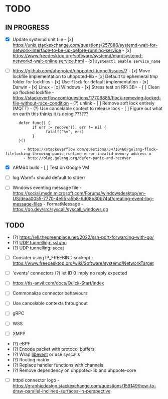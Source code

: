 # TODO

## IN PROGRESS

- [x] Update systemd unit file
      - [x] https://unix.stackexchange.com/questions/257888/systemd-wait-for-network-interface-to-be-up-before-running-service
      - [x] https://www.freedesktop.org/software/systemd/man/systemd-networkd-wait-online.service.html
      - [x] `systemctl enable service_name`

- [ ] https://github.com/uhppoted/uhppoted-tunnel/issues/7
      - [x] Move lockfile implementation to uhppoted-lib
      - [x] Default to ephemeral _tmp_ folder for lockfiles
      - [x] Use `flock` for default implementation 
            - [x] Darwin
            - [x] Linux
            - [x] Windows
      - [x] Stress test on RPi 3B+
      - [ ] Clean up flocked lockfile
            - https://stackoverflow.com/questions/17708885/flock-removing-locked-file-without-race-condition
            - (?) unlink
      - [ ] Remove soft lock entirely (MQTT)
      - (?) Use cancelable context to release lock
      - [ ] Figure out what on earth this thinks it is doing ??????
```
      defer func() {
            if err := recover(); err != nil {
                  fatalf("%v", err)
            }
      }()
```
            - https://stackoverflow.com/questions/34710460/golang-flock-filelocking-throwing-panic-runtime-error-invalid-memory-address-o
            - http://blog.golang.org/defer-panic-and-recover


- [x] ARM64 build
      - [ ] Test on Google VM

- [ ] log.Warnf+ should default to stderr
- [ ] Windows eventlog message file
      - https://social.msdn.microsoft.com/Forums/windowsdesktop/en-US/deaa0055-7770-4e55-a5b8-6d08b80b74af/creating-event-log-message-files
      - FormatMessage
         - https://go.dev/src/syscall/syscall_windows.go

## TODO

- (?) https://eli.thegreenplace.net/2022/ssh-port-forwarding-with-go/
- (?) [UDP tunnelling: ssh/nc](https://superuser.com/questions/53103/udp-traffic-through-ssh-tunnel)
- (?) [UDP tunnelling: socat](http://www.morch.com/2011/07/05/forwarding-snmp-ports-over-ssh-using-socat/)

- [ ] Consider using IP_FREEBIND sockopt
      - https://www.freedesktop.org/wiki/Software/systemd/NetworkTarget

- [ ] 'events' connectors
      (?) let ID 0 imply no reply expected
- [ ] https://tls-anvil.com/docs/Quick-Start/index

- [ ] Commonalize connector behaviours
- [ ] Use cancelable contexts throughout
- [ ] gRPC
- [ ] WSS
- [ ] XMPP

- (?) eBPF
- (?) Encode packet with protocol buffers
- (?) Wrap [libevent](https://libevent.org) or use syscalls
- (?) Routing matrix
- (?) Replace handler functions with channels
- (?) Remove dependency on uhppoted-lib and uhppote-core
- [ ] httpd connector logo
      - https://graphicdesign.stackexchange.com/questions/159149/how-to-draw-parallel-inclined-surfaces-in-perspective

